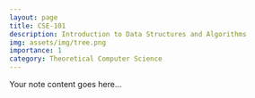 ```yaml
---  
layout: page  
title: CSE-101  
description: Introduction to Data Structures and Algorithms  
img: assets/img/tree.png  
importance: 1  
category: Theoretical Computer Science  
---  
```

  
Your note content goes here...

